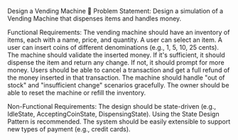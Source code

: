 Design a Vending Machine 🍫
Problem Statement:
Design a simulation of a Vending Machine that dispenses items and handles money.

Functional Requirements:
The vending machine should have an inventory of items, each with a name, price, and quantity.
A user can select an item.
A user can insert coins of different denominations (e.g., 1, 5, 10, 25 cents).
The machine should validate the inserted money. If it's sufficient, it should dispense the item and return any change. If not, it should prompt for more money.
Users should be able to cancel a transaction and get a full refund of the money inserted in that transaction.
The machine should handle "out of stock" and "insufficient change" scenarios gracefully.
The owner should be able to reset the machine or refill the inventory.

Non-Functional Requirements:
The design should be state-driven (e.g., IdleState, AcceptingCoinState, DispensingState). Using the State Design Pattern is recommended.
The system should be easily extensible to support new types of payment (e.g., credit cards).